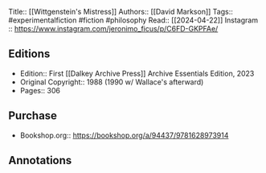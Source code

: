 Title:: [[Wittgenstein's Mistress]]
Authors:: [[David Markson]]
Tags:: #experimentalfiction #fiction #philosophy 
Read:: [[2024-04-22]]
Instagram :: https://www.instagram.com/jeronimo_ficus/p/C6FD-GKPFAe/

## Editions
- Edition:: First [[Dalkey Archive Press]] Archive Essentials Edition, 2023
- Original Copyright:: 1988 (1990 w/ Wallace's afterward)
- Pages:: 306

## Purchase
* Bookshop.org:: https://bookshop.org/a/94437/9781628973914
## Annotations
